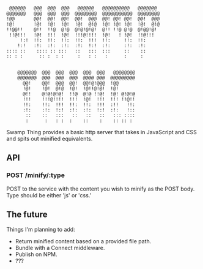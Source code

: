      @@@@@@   @@@  @@@  @@@   @@@@@@   @@@@@@@@@@   @@@@@@@
    @@@@@@@   @@@  @@@  @@@  @@@@@@@@  @@@@@@@@@@@  @@@@@@@@
    !@@       @@!  @@!  @@!  @@!  @@@  @@! @@! @@!  @@!  @@@
    !@!       !@!  !@!  !@!  !@!  @!@  !@! !@! !@!  !@!  @!@
    !!@@!!    @!!  !!@  @!@  @!@!@!@!  @!! !!@ @!@  @!@@!@!
     !!@!!!   !@!  !!!  !@!  !!!@!!!!  !@!   ! !@!  !!@!!!
         !:!  !!:  !!:  !!:  !!:  !!!  !!:     !!:  !!:
        !:!   :!:  :!:  :!:  :!:  !:!  :!:     :!:  :!:
    :::: ::    :::: :: :::   ::   :::  :::     ::    ::
    :: : :      :: :  : :     :   : :   :      :     :


        @@@@@@@  @@@  @@@  @@@  @@@  @@@   @@@@@@@@
        @@@@@@@  @@@  @@@  @@@  @@@@ @@@  @@@@@@@@@
          @@!    @@!  @@@  @@!  @@!@!@@@  !@@
          !@!    !@!  @!@  !@!  !@!!@!@!  !@!
          @!!    @!@!@!@!  !!@  @!@ !!@!  !@! @!@!@
          !!!    !!!@!!!!  !!!  !@!  !!!  !!! !!@!!
          !!:    !!:  !!!  !!:  !!:  !!!  :!!   !!:
          :!:    :!:  !:!  :!:  :!:  !:!  :!:   !::
           ::    ::   :::   ::   ::   ::   ::: ::::
           :      :   : :  :    ::    :    :: :: :

Swamp Thing provides a basic http server that takes in JavaScript and CSS and
spits out minified equivalents.

## API

### POST /minify/:type

POST to the service with the content you wish to minify as the POST body. Type
should be either 'js' or 'css.'

## The future

Things I'm planning to add:

 - Return minified content based on a provided file path.
 - Bundle with a Connect middleware.
 - Publish on NPM.
 - ???
